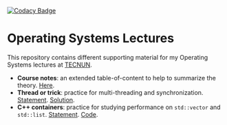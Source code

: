 [![Codacy Badge](https://api.codacy.com/project/badge/Grade/319dcb85737f4a56b905e416d5e54940)](https://www.codacy.com/manual/cbuchart/operating_systems_lectures?utm_source=github.com&amp;utm_medium=referral&amp;utm_content=cbuchart/operating_systems_lectures&amp;utm_campaign=Badge_Grade)

# Operating Systems Lectures

This repository contains different supporting material for my Operating Systems lectures at [TECNUN](https://www.tecnun.es).

-  **Course notes**: an extended table-of-content to help to summarize the theory. [Here](notes/notes.md).
-   **Thread or trick**: practice for multi-threading and synchronization. [Statement](ThreadOrTrick/README.md). [Solution](ThreadOrTrick/solution.cpp).
-   **C++ containers**: practice for studying performance on ```std::vector``` and ```std::list```. [Statement](CppContainers/README.md). [Code](CppContainers/cpp_basic_containers.cpp).
